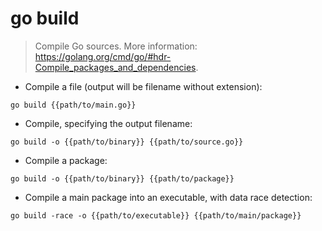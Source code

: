 # go build

> Compile Go sources.
> More information: <https://golang.org/cmd/go/#hdr-Compile_packages_and_dependencies>.

- Compile a file (output will be filename without extension):

`go build {{path/to/main.go}}`

- Compile, specifying the output filename:

`go build -o {{path/to/binary}} {{path/to/source.go}}`

- Compile a package:

`go build -o {{path/to/binary}} {{path/to/package}}`

- Compile a main package into an executable, with data race detection:

`go build -race -o {{path/to/executable}} {{path/to/main/package}}`
